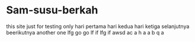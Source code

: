 # Sam-susu-berkah
this site just for testing only
hari pertama 
hari kedua
hari ketiga
selanjutnya
beerikutnya
another one
lfg
go
go
lf
if
lfg
if
awsd
ac
a
h
a
a
b 
q
a
